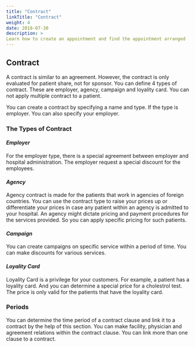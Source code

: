```yaml
---
title: "Contract"
linkTitle: "Contract"
weight: 4
date: 2018-07-30
description: >
Learn how to create an appointment and find the appointment arranged
---
```


## Contract

A contract  is similar to an agreement. However, the contract is only evaluated for patient share, not for sponsor. You can define 4 types of contract. These are employer, agency, campaign and loyality card. You can not apply multiple contract to a patient.

You can create a contract by specifying a name and type. If the type is employer. You can also specify your employer.

### The Types of Contract

#### *Employer*

For the employer type, there is a special agreement between employer and hospital administration. The employer request a special discount for the employees.

#### *Agency*

Agency contract is made for the patients that work in agencies of foreign countries. You can use the contract type to raise your prices up or differentiate your prices in case any patient within an agency is admitted to your hospital. An agency might dictate pricing and payment procedures for the services provided. So you can apply specific pricing for such patients.

#### *Campaign*

You can create campaigns on specific service within a period of time. You can make discounts for various services.

#### *Loyality Card*

Loyality Card is a privilege for your customers. For example, a patient has a loyality card. And you can determine a special price for a cholestrol test. The price is only valid for the patients that have the loyality card.

### Periods

You can determine the time period of a contract clause and link it to a contract by the help of this section. You can make facility, physician and agreement relations within the contract clause. You can link more than one clause to a contract.






